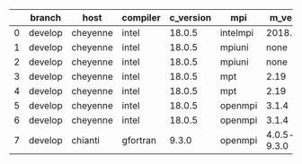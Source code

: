 |    | branch   | host     | compiler   | c_version   | mpi      | m_version       | o_g   | os    | build   | u_pass   | u_fail   | s_pass   | s_fail   | e_pass   | e_fail   | nuopc_pass   | nuopc_fail   | artifacts_hash                           | modified            |
|----|----------|----------|------------|-------------|----------|-----------------|-------|-------|---------|----------|----------|----------|----------|----------|----------|--------------|--------------|------------------------------------------|---------------------|
|  0 | develop  | cheyenne | intel      | 18.0.5      | intelmpi | 2018.4.274      | O     | Linux | Pass    | 13685    | 0        | 49       | 0        | 80       | 0        | 50           | 0            | e820d1e1ea5461458ecfa1814089a80b8bfa6e7f | 02/27/2022_19:27:16 |
|  1 | develop  | cheyenne | intel      | 18.0.5      | mpiuni   | none            | O     | Linux | Pass    | 12158    | 0        | 8        | 0        | 43       | 0        | 0            | 50           | b9e65848ae347ad698c4bc45fcefb138a9e3a4e1 | 02/27/2022_19:27:16 |
|  2 | develop  | cheyenne | intel      | 18.0.5      | mpiuni   | none            | g     | Linux | Pass    | 12158    | 0        | 8        | 0        | 43       | 0        | 0            | 50           | d73cd12e5a57928ffbc0a629930196e7712eb50f | 02/27/2022_19:27:16 |
|  3 | develop  | cheyenne | intel      | 18.0.5      | mpt      | 2.19            | O     | Linux | Pass    | 13685    | 0        | 49       | 0        | 80       | 0        | 50           | 0            | a7d44285cd0a6f738a85129f8fe7fcbcc7195ebc | 02/27/2022_19:27:16 |
|  4 | develop  | cheyenne | intel      | 18.0.5      | mpt      | 2.19            | g     | Linux | Pass    | 13685    | 0        | 49       | 0        | 80       | 0        | 50           | 0            | 5c410c20e503eb5fcd137a87c17eb888a8e84a50 | 02/27/2022_19:27:16 |
|  5 | develop  | cheyenne | intel      | 18.0.5      | openmpi  | 3.1.4           | O     | Linux | Pass    | 13685    | 0        | 49       | 0        | 80       | 0        | 50           | 0            | 3a44193db033ba6f31dc43e39e690220ec76355a | 02/27/2022_19:27:16 |
|  6 | develop  | cheyenne | intel      | 18.0.5      | openmpi  | 3.1.4           | g     | Linux | Pass    | 13685    | 0        | 49       | 0        | 80       | 0        | 50           | 0            | f74748fcb08665886707a3de6e0d6cf30a5d38d7 | 02/27/2022_19:27:16 |
|  7 | develop  | chianti  | gfortran   | 9.3.0       | openmpi  | 4.0.5-gcc-9.3.0 | O     | Linux | Pass    | pending  | pending  | pending  | pending  | pending  | pending  | pending      | pending      | 8e9d53fb4f2d96cae11c0bae23579773180797e8 | 02/27/2022_19:27:42 |